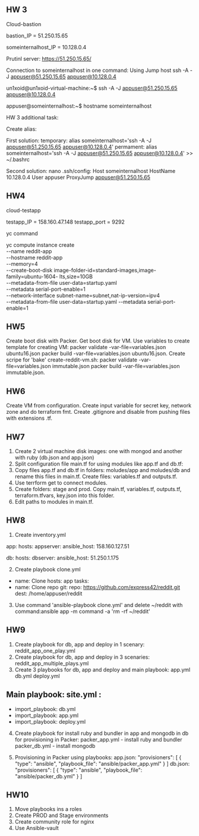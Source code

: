 ## HW 3

Cloud-bastion

bastion_IP = 51.250.15.65

someinternalhost_IP = 10.128.0.4

Prutinl server:
https://51.250.15.65/


Connection to someinternalhost in one command:
Using Jump host
ssh -A -J appuser@51.250.15.65 appuser@10.128.0.4

un1xoid@un1xoid-virtual-machine:~$ ssh -A -J appuser@51.250.15.65 appuser@10.128.0.4

appuser@someinternalhost:~$ hostname
someinternalhost


HW 3 additional task:

Create alias:

First solution:
temporary: alias someinternalhost='ssh -A -J appuser@51.250.15.65 appuser@10.128.0.4'
permament: alias someinternalhost='ssh -A -J appuser@51.250.15.65 appuser@10.128.0.4' >> ~/.bashrc

Second solution:
nano .ssh/config: 
Host someinternalhost 
HostName 10.128.0.4 
User appuser 
ProxyJump appuser@51.250.15.65

## HW4

cloud-testapp

testapp_IP = 158.160.47.148
testapp_port = 9292

yc command

yc compute instance create \
--name reddit-app \
--hostname reddit-app \
--memory=4 \
--create-boot-disk image-folder-id=standard-images,image-family=ubuntu-1604-
lts,size=10GB \
--metadata-from-file user-data=startup.yaml \
--metadata serial-port-enable=1 \
--network-interface subnet-name=subnet,nat-ip-version=ipv4 \
--metadata-from-file user-data=startup.yaml
--metadata serial-port-enable=1 


## HW5 

Create boot disk with Packer. Get boot disk for VM. Use variables to create template for creating VM: packer validate -var-file=variables.json ubuntu16.json packer build -var-file=variables.json ubuntu16.json.
Create scripe for 'bake' create-reddit-vm.sh: packer validate -var-file=variables.json immutable.json packer build -var-file=variables.json immutable.json.

## HW6

Create VM from configuration. Create input variable for secret key, network zone and do terraform fmt. Create .gitignore and disable from pushing files with extensions .tf.

## HW7

 1. Create 2 virtual machine disk images: one with mongod and another with ruby (db.json and app.json)
 2. Split configuration file main.tf for using modules like app.tf and db.tf:
 3. Copy files app.tf and db.tf in folders: moludes/app and moludes/db and rename this files in main.tf. Create files: variables.tf and outputs.tf.
 4. Use terrform get to connect modules.
 5. Create folders: stage and prod. Copy main.tf, variables.tf, outputs.tf, terraform.tfvars, key.json into this folder.
 6. Edit paths to modules in main.tf.
 
## HW8
 1. Create inventory.yml
 
 app:
  hosts:
    appserver:
      ansible_host: 158.160.127.51

db:
  hosts:
    dbserver:
      ansible_host: 51.250.1.175
      
 2. Create playbook clone.yml
 - name: Clone
hosts: app
tasks:
- name: Clone repo
git:
repo: https://github.com/express42/reddit.git
dest: /home/appuser/reddit
 3. Use command 'ansible-playbook clone.yml' and delete ~/reddit with command:ansible app -m command -a 'rm -rf ~/reddit'
 
## HW9

1. Create playbook for db, app and deploy in 1 scenary: reddit_app_one_play.yml
2. Create playbook for db, app and deploy in 3 scenaries: reddit_app_multiple_plays.yml
3. Create 3 playbooks for db, app and deploy and main playbook:
	app.yml
	db.yml
	deploy.yml
	
Main playbook:
site.yml :
---
- import_playbook: db.yml
- import_playbook: app.yml
- import_playbook: deploy.yml

4. Create playbook for install ruby and bundler in app and mongodb in db for provisioning in Packer:
	packer_app.yml - install ruby and bundler
	packer_db.yml - install mongodb

5. Provisioning in Packer using playbooks:
app.json:
"provisioners": [
{
"type": "ansible",
"playbook_file": "ansible/packer_app.yml"
}
]
db.json:
"provisioners": [
{
"type": "ansible",
"playbook_file": "ansible/packer_db.yml"
}
]



## HW10

1. Move playbooks ins a roles
2. Create PROD and Stage environments
3. Create community role for nginx
4. Use Ansible-vault
